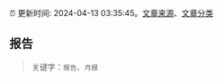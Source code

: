:alarm_clock: 更新时间: 2024-04-13 03:35:45。[文章来源](/README.md)、[文章分类](/TAGS.md)

## 报告


> 关键字：`报告`、`月报`



